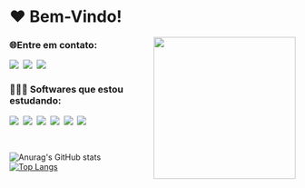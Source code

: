 <h1>❤️ Bem-Vindo!</h1>

<img src="https://camo.githubusercontent.com/7749b56a18ab6fcd58242d9339369c61df0bf20af8431b5d9a5a2d2b14e61f0a/68747470733a2f2f692e696d6775722e636f6d2f56707a644156512e676966" width="250" align="right">

<h3>🌐Entre em contato:</h3>

<p>
    <a href="https://www.linkedin.com/in/j%C3%BAlia-rosado/"><img src="https://img.shields.io/badge/LinkedIn-151515?style=for-the-badge&logo=linkedin&logoColor=FF69B4"></img></a>&nbsp;
    <a href="https://www.instagram.com/ttjuh/"><img src="https://img.shields.io/badge/Instagram-151515?style=for-the-badge&logo=instagram&logoColor=FF69B4"></img></a>&nbsp;
    <a href="https://mail.google.com/mail/u/0/?fs=1&to=juliamariahhr@gmail.com&su=SUBJECT&body=BODY&bcc=juliamariahhr@gmail.com&tf=cm"><img src="https://img.shields.io/badge/Gmail-151515?style=for-the-badge&logo=gmail&logoColor=FF69B4"></img></a>&nbsp;
</p>

<h3>👩🏻‍💻 Softwares que estou estudando:</h3>

<p>
    <img src="https://img.shields.io/badge/HTML5-151515?style=for-the-badge&logo=html5&logoColor=FF69B4"></img>&nbsp;
    <img src="https://img.shields.io/badge/CSS3-151515?style=for-the-badge&logo=css3&logoColor=FF69B4"></img>&nbsp;
    <img src="https://img.shields.io/badge/Python-151515?style=for-the-badge&logo=python&logoColor=FF69B4"></img>&nbsp;
    <img src="https://img.shields.io/badge/Flask-151515?style=for-the-badge&logo=flask&logoColor=FF69B4"></img>&nbsp
    <img src="https://img.shields.io/badge/MySQL-151515?style=for-the-badge&logo=mysql&logoColor=FF69B4"></img>&nbsp;
    <img src="https://img.shields.io/badge/JavaScript-151515?style=for-the-badge&logo=javascript&logoColor=FF69B4"></img>&nbsp;
</p>

<br>

<div>

![Anurag's GitHub stats](https://github-readme-stats.vercel.app/api?username=juliamariahr&theme=dark&hide_border=true&text_color=FF69B4&icon_color=E30B5C&hide=prs,issues&custom_title=Júlia&nbsp;Maria's&nbsp;GitHub&nbsp;Stats&hide_rank=true&show_icons=true) &nbsp;&nbsp;&nbsp;&nbsp; [![Top Langs](https://github-readme-stats.vercel.app/api/top-langs/?username=juliamariahr&theme=dark&hide_border=true&show_icons=true&layout=compact)](https://github.com/juliamariahr/github-readme-stats)

</div>
